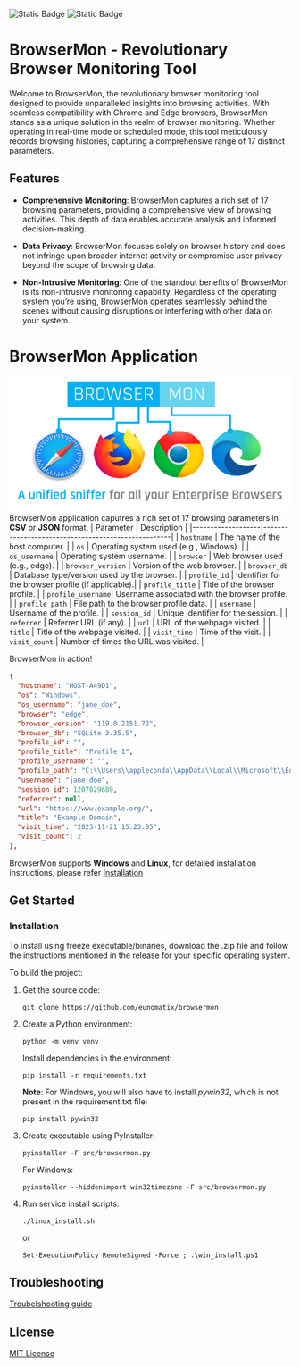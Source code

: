 <!-- [![BrowserMon][repo_logo_img]][repo_url] -->

![Static Badge](https://img.shields.io/badge/Version-1.3.0-brightgreen)
![Static Badge](https://img.shields.io/badge/License-MIT-blue)

# BrowserMon - Revolutionary Browser Monitoring Tool

Welcome to BrowserMon, the revolutionary browser monitoring tool designed to provide unparalleled insights into browsing activities. With seamless compatibility with Chrome and Edge browsers, BrowserMon stands as a unique solution in the realm of browser monitoring. Whether operating in real-time mode or scheduled mode, this tool meticulously records browsing histories, capturing a comprehensive range of 17 distinct parameters.

## Features

- **Comprehensive Monitoring**: BrowserMon captures a rich set of 17 browsing parameters, providing a comprehensive view of browsing activities. This depth of data enables accurate analysis and informed decision-making.

- **Data Privacy**: BrowserMon focuses solely on browser history and does not infringe upon broader internet activity or compromise user privacy beyond the scope of browsing data.

- **Non-Intrusive Monitoring**: One of the standout benefits of BrowserMon is its non-intrusive monitoring capability. Regardless of the operating system you’re using, BrowserMon operates seamlessly behind the scenes without causing disruptions or interfering with other data on your system.
# BrowserMon Application
![browsemon](/images/browsermon-3.png)
BrowserMon application caputres a rich set of 17 browsing parameters in **CSV** or **JSON** format. 
| Parameter         | Description                                        |
|-------------------|----------------------------------------------------|
| `hostname`        | The name of the host computer.                     |
| `os`              | Operating system used (e.g., Windows).             |
| `os_username`     | Operating system username.                         |
| `browser`         | Web browser used (e.g., edge).                     |
| `browser_version` | Version of the web browser.                        |
| `browser_db`      | Database type/version used by the browser.         |
| `profile_id`      | Identifier for the browser profile (if applicable).|
| `profile_title`   | Title of the browser profile.                      |
| `profile_username`| Username associated with the browser profile.      |
| `profile_path`    | File path to the browser profile data.             |
| `username`        | Username of the profile.                           |
| `session_id`      | Unique identifier for the session.                 |
| `referrer`        | Referrer URL (if any).                             |
| `url`             | URL of the webpage visited.                        |
| `title`           | Title of the webpage visited.                      |
| `visit_time`      | Time of the visit.                                 |
| `visit_count`     | Number of times the URL was visited.               |

BrowserMon in action!
```json
{
  "hostname": "HOST-A49D1",
  "os": "Windows",
  "os_username": "jane_doe",
  "browser": "edge",
  "browser_version": "119.0.2151.72",
  "browser_db": "SQLite 3.35.5",
  "profile_id": "",
  "profile_title": "Profile 1",
  "profile_username": "",
  "profile_path": "C:\\Users\\appleconda\\AppData\\Local\\Microsoft\\Edge\\User Data\\Default",
  "username": "jane_doe",
  "session_id": 1207029689,
  "referrer": null,
  "url": "https://www.example.org/",
  "title": "Example Domain",
  "visit_time": "2023-11-21 15:23:05",
  "visit_count": 2
},

```

BrowserMon  supports **Windows** and **Linux**, for detailed installation instructions, please refer [Installation](#installation)

## Get Started

### Installation

To install using freeze executable/binaries, download the .zip file and follow the instructions mentioned in the release for your specific operating system.

To build the project:

1. Get the source code:
    ```
    git clone https://github.com/eunomatix/browsermon
    ```

2. Create a Python environment:
    ```
    python -m venv venv
    ```
    Install dependencies in the environment:
    ```
    pip install -r requirements.txt
    ```
    **Note**: For Windows, you will also have to install *pywin32*, which is not present in the requirement.txt file:
    ```
    pip install pywin32
    ```

3. Create executable using PyInstaller:
    ```
    pyinstaller -F src/browsermon.py
    ```
    For Windows:
    ```
    pyinstaller --hiddenimport win32timezone -F src/browsermon.py
    ```

4. Run service install scripts:
    ```
    ./linux_install.sh
    ```
    or
    ```
    Set-ExecutionPolicy RemoteSigned -Force ; .\win_install.ps1
    ```
## Troubleshooting
[Troubelshooting guide](docs/Troubeshoot.md)

## License

[MIT License](/LICENSE)

[repo_logo_img]: https://browsermon.ai/wp-content/uploads/2023/08/BrowserMon-Logo.png
[repo_url]: https://github.com/eunomatix/browsermon
[linux-logo]: https://browsermon.ai/wp-content/uploads/2023/08/Linux.png
[windows-logo]: https://browsermon.ai/wp-content/uploads/2023/08/Windows-11.png